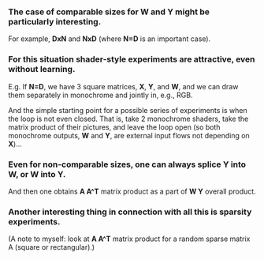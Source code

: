### The case of comparable sizes for **W** and **Y** might be particularly interesting.

For example, **DxN** and **NxD** (where **N=D** is an important case).

### For this situation shader-style experiments are attractive, even without learning.

E.g. If **N=D**, we have 3 square matrices, **X**, **Y**, and **W**, and we can draw them separately in monochrome and jointly in, e.g., RGB.

And the simple starting point for a possible series of experiments is when the loop is not even closed.
That is, take 2 monochrome shaders, take the matrix product of their pictures, and leave the loop open
(so both monochrome outputs, **W** and **Y**, are external input flows not depending on **X**)...

### Even for non-comparable sizes, one can always splice **Y** into **W**, or **W** into **Y**.

And then one obtains **A A^T** matrix product as a part of **W Y** overall product.

### Another interesting thing in connection with all this is sparsity experiments. 

(A note to myself: look at **A A^T** matrix product for a random sparse matrix A (square or rectangular).)
